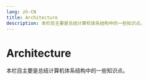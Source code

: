 ```yaml
---
lang: zh-CN
title: Architecture
description: 本栏目主要是总结计算机体系结构中的一些知识点。
---
```


# Architecture

本栏目主要是总结计算机体系结构中的一些知识点。
